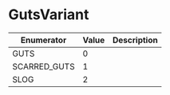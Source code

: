 # GutsVariant

| Enumerator    | Value | Description |
| ------------- | ----- | ----------- |
| GUTS          | 0     |             |
| SCARRED\_GUTS | 1     |             |
| SLOG          | 2     |             |
